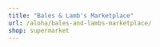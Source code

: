 ```yaml
---
title: "Bales & Lamb's Marketplace"
url: /aloha/bales-and-lambs-marketplace/
shop: supermarket
---
```

